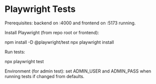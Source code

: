 # Playwright Tests

Prerequisites: backend on :4000 and frontend on :5173 running.

Install Playwright (from repo root or frontend):

npm install -D @playwright/test
npx playwright install

Run tests:

npx playwright test

Environment (for admin test): set ADMIN_USER and ADMIN_PASS when running tests if changed from defaults.
